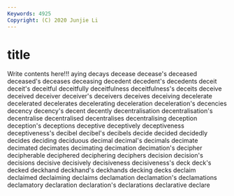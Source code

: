 ```yaml
---
Keywords: 4925
Copyright: (C) 2020 Junjie Li
---
```


# title

Write contents here!!!
aying 
decays 
decease 
decease's 
deceased
deceased's 
deceases 
deceasing 
decedent 
decedent's 
decedents 
deceit 
deceit's 
deceitful 
deceitfully
deceitfulness 
deceitfulness's 
deceits 
deceive 
deceived 
deceiver 
deceiver's 
deceivers 
deceives 
deceiving
decelerate 
decelerated 
decelerates 
decelerating 
deceleration 
deceleration's 
decencies 
decency 
decency's 
decent
decently 
decentralisation 
decentralisation's 
decentralise 
decentralised 
decentralises 
decentralising 
deception 
deception's 
deceptions
deceptive 
deceptively 
deceptiveness 
deceptiveness's 
decibel 
decibel's 
decibels 
decide 
decided 
decidedly
decides 
deciding 
deciduous 
decimal 
decimal's 
decimals 
decimate 
decimated 
decimates 
decimating
decimation 
decimation's 
decipher 
decipherable 
deciphered 
deciphering 
deciphers 
decision 
decision's 
decisions
decisive 
decisively 
decisiveness 
decisiveness's 
deck 
deck's 
decked 
deckhand 
deckhand's 
deckhands
decking 
decks 
declaim 
declaimed 
declaiming 
declaims 
declamation 
declamation's 
declamations 
declamatory
declaration 
declaration's 
declarations 
declarative 
declare 
